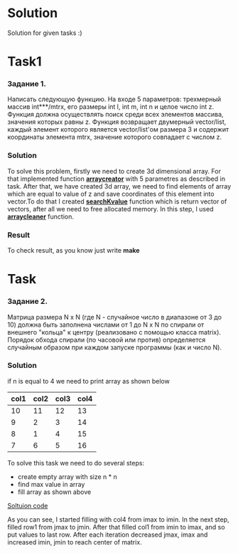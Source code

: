 # Solution
Solution for given tasks :)

# Task1

### Задание 1.

Написать следующую функцию. На входе 5 параметров: трехмерный массив int***/mtrx, его размеры int l, int m, int n и целое число int z.
Функция должна осуществлять поиск среди всех элементов массива, значения которых равны z. 
Функция возвращает двумерный vector/list, каждый элемент которого является vector/list'ом размера 3 и содержит координаты элемента mtrx, 
значение которого совпадает с числом z. 

### Solution

To solve this problem, firstly we need to create 3d dimensional array. For that implemented function [**arraycreator**](https://github.com/nurbolatkz/solution/blob/main/solution_1task/arraycreator.cpp) with 5 parametres as described in task. After that, we have created 3d array, we need to find elements of array which are equal to value of z and save coordinates of this element into vector.To do that I created [**searchKvalue**](https://github.com/nurbolatkz/solution/blob/main/solution_1task/searchKvalue.cpp) function which is return vector of vectors, after all we need to free allocated memory. In this step, I used [**arraycleaner**](https://github.com/nurbolatkz/solution/blob/main/solution_1task/arraycleaner.cpp) function.

### Result

To check result, as you know just write **make**

# Task 
### Задание 2.
Матрица размера N x N (где N - случайное число в диапазоне от 3 до 10) должна быть заполнена числами от 1 до N x N по спирали от внешнего "кольца" к центру (реализовано с помощью класса matrix). Порядок обхода спирали (по часовой или против) определяется случайным образом при каждом запуске программы (как и число N).

### Solution
if n is equal to 4 we need to print array as shown below
  
  |col1|col2|col3|col4|
  |----|----|----|----|
  |10  | 11 | 12| 13 |
  | 9  | 2  | 3 | 14 |
  | 8  | 1  | 4 | 15 |
  | 7  | 6  | 5 | 16 |

To solve this task we need to do several steps:
- create empty array with size n * n
- find max value in array
- fill array as shown above

[Soltuion code](https://github.com/nurbolatkz/solution/blob/main/solution_task2/printerarray.cpp)

As you can see, I started filling with col4 from imax to imin. In the next step, filled row1 from jmax to jmin. After that filled col1 from imin to imax, and so put values to last row. After each iteration decreased jmax, imax and increased imin, jmin to reach center of matrix.
